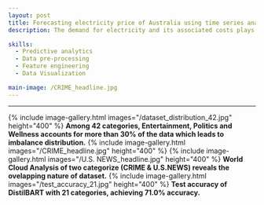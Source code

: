 ```yaml
---
layout: post
title: Forecasting electricity price of Australia using time series analysis
description: The demand for electricity and its associated costs plays a critical role in shaping national energy policy, business operations, and household economics. In this project, I focuses on applying predictive analytics techniques to historical electricity pricing data to forecast Australia’s average electricity prices through to the year 2050. The dataset, covering state-level electricity prices from 1998 to 2025, is used to analyze trends and derive forward-looking insights. Linear regression and ARIMA are implemented using R. Overall, ARIMA performed well as it incorporates both recent price changes and overall trend, making it more accurate for non-stationary time series forecasting. It predicts more realistic growth of above $200/MWh for year 2050.

skills: 
  - Predictive analytics
  - Data pre-processing
  - Feature engineering
  - Data Visualization

main-image: /CRIME_headline.jpg
---
```


---
{% include image-gallery.html images="/dataset_distribution_42.jpg" height="400" %}
**Among 42 categories, Entertainment, Politics and Wellness accounts for more than 30% of the data which leads to imbalance distribution.**
{% include image-gallery.html images="/CRIME_headline.jpg" height="400" %}  {% include image-gallery.html images="/U.S. NEWS_headline.jpg" height="400" %}
**World Cloud Analysis of two categorize (CRIME & U.S.NEWS) reveals the ovelapping nature of dataset.**
{% include image-gallery.html images="/test_accuracy_21.jpg" height="400" %}
**Test accuracy of DistilBART with 21 categories, achieving 71.0% accuracy.**
